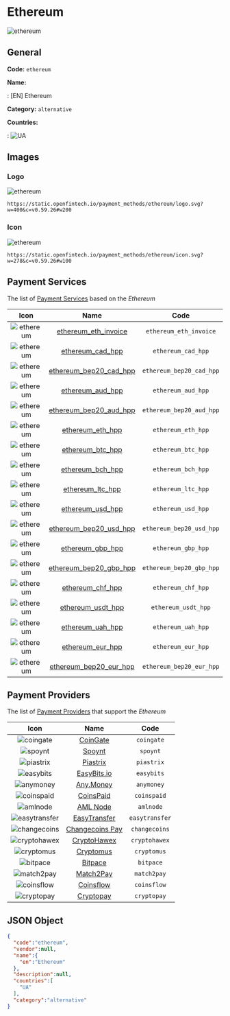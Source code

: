 
# Ethereum 
![ethereum](https://static.openfintech.io/payment_methods/ethereum/logo.svg?w=400&c=v0.59.26#w200)  

## General 
**Code:** `ethereum` 
 
**Name:** 
 
:	[EN] Ethereum 
 
**Category:** `alternative` 
 
**Countries:** 
 
:	![UA](https://cdnjs.cloudflare.com/ajax/libs/flag-icon-css/3.3.0/flags/4x3/ua.svg#w24)  

## Images 

### Logo 
![ethereum](https://static.openfintech.io/payment_methods/ethereum/logo.svg?w=400&c=v0.59.26#w200)  

```
https://static.openfintech.io/payment_methods/ethereum/logo.svg?w=400&c=v0.59.26#w200
```  

### Icon 
![ethereum](https://static.openfintech.io/payment_methods/ethereum/icon.svg?w=278&c=v0.59.26#w100)  

```
https://static.openfintech.io/payment_methods/ethereum/icon.svg?w=278&c=v0.59.26#w100
```  

## Payment Services 
 
The list of [Payment Services](/payment-services/) based on the _Ethereum_ 

|Icon|Name|Code| 
|:---:|:---:|:---:| 
|![ethereum](https://static.openfintech.io/payment_methods/ethereum/icon.svg?w=278&c=v0.59.26#w100) |[ethereum_eth_invoice](/payment-services/ethereum_eth_invoice/)|`ethereum_eth_invoice`| 
|![ethereum](https://static.openfintech.io/payment_methods/ethereum/icon.svg?w=278&c=v0.59.26#w100) |[ethereum_cad_hpp](/payment-services/ethereum_cad_hpp/)|`ethereum_cad_hpp`| 
|![ethereum](https://static.openfintech.io/payment_methods/ethereum/icon.svg?w=278&c=v0.59.26#w100) |[ethereum_bep20_cad_hpp](/payment-services/ethereum_bep20_cad_hpp/)|`ethereum_bep20_cad_hpp`| 
|![ethereum](https://static.openfintech.io/payment_methods/ethereum/icon.svg?w=278&c=v0.59.26#w100) |[ethereum_aud_hpp](/payment-services/ethereum_aud_hpp/)|`ethereum_aud_hpp`| 
|![ethereum](https://static.openfintech.io/payment_methods/ethereum/icon.svg?w=278&c=v0.59.26#w100) |[ethereum_bep20_aud_hpp](/payment-services/ethereum_bep20_aud_hpp/)|`ethereum_bep20_aud_hpp`| 
|![ethereum](https://static.openfintech.io/payment_methods/ethereum/icon.svg?w=278&c=v0.59.26#w100) |[ethereum_eth_hpp](/payment-services/ethereum_eth_hpp/)|`ethereum_eth_hpp`| 
|![ethereum](https://static.openfintech.io/payment_methods/ethereum/icon.svg?w=278&c=v0.59.26#w100) |[ethereum_btc_hpp](/payment-services/ethereum_btc_hpp/)|`ethereum_btc_hpp`| 
|![ethereum](https://static.openfintech.io/payment_methods/ethereum/icon.svg?w=278&c=v0.59.26#w100) |[ethereum_bch_hpp](/payment-services/ethereum_bch_hpp/)|`ethereum_bch_hpp`| 
|![ethereum](https://static.openfintech.io/payment_methods/ethereum/icon.svg?w=278&c=v0.59.26#w100) |[ethereum_ltc_hpp](/payment-services/ethereum_ltc_hpp/)|`ethereum_ltc_hpp`| 
|![ethereum](https://static.openfintech.io/payment_methods/ethereum/icon.svg?w=278&c=v0.59.26#w100) |[ethereum_usd_hpp](/payment-services/ethereum_usd_hpp/)|`ethereum_usd_hpp`| 
|![ethereum](https://static.openfintech.io/payment_methods/ethereum/icon.svg?w=278&c=v0.59.26#w100) |[ethereum_bep20_usd_hpp](/payment-services/ethereum_bep20_usd_hpp/)|`ethereum_bep20_usd_hpp`| 
|![ethereum](https://static.openfintech.io/payment_methods/ethereum/icon.svg?w=278&c=v0.59.26#w100) |[ethereum_gbp_hpp](/payment-services/ethereum_gbp_hpp/)|`ethereum_gbp_hpp`| 
|![ethereum](https://static.openfintech.io/payment_methods/ethereum/icon.svg?w=278&c=v0.59.26#w100) |[ethereum_bep20_gbp_hpp](/payment-services/ethereum_bep20_gbp_hpp/)|`ethereum_bep20_gbp_hpp`| 
|![ethereum](https://static.openfintech.io/payment_methods/ethereum/icon.svg?w=278&c=v0.59.26#w100) |[ethereum_chf_hpp](/payment-services/ethereum_chf_hpp/)|`ethereum_chf_hpp`| 
|![ethereum](https://static.openfintech.io/payment_methods/ethereum/icon.svg?w=278&c=v0.59.26#w100) |[ethereum_usdt_hpp](/payment-services/ethereum_usdt_hpp/)|`ethereum_usdt_hpp`| 
|![ethereum](https://static.openfintech.io/payment_methods/ethereum/icon.svg?w=278&c=v0.59.26#w100) |[ethereum_uah_hpp](/payment-services/ethereum_uah_hpp/)|`ethereum_uah_hpp`| 
|![ethereum](https://static.openfintech.io/payment_methods/ethereum/icon.svg?w=278&c=v0.59.26#w100) |[ethereum_eur_hpp](/payment-services/ethereum_eur_hpp/)|`ethereum_eur_hpp`| 
|![ethereum](https://static.openfintech.io/payment_methods/ethereum/icon.svg?w=278&c=v0.59.26#w100) |[ethereum_bep20_eur_hpp](/payment-services/ethereum_bep20_eur_hpp/)|`ethereum_bep20_eur_hpp`| 
 

## Payment Providers 
 
The list of [Payment Providers](/payment-providers/) that support the _Ethereum_ 

|Icon|Name|Code| 
|:---:|:---:|:---:| 
|![coingate](https://static.openfintech.io/payment_providers/coingate/icon.svg?w=278&c=v0.59.26#w100) |[CoinGate](/payment-providers/coingate/)|`coingate`| 
|![spoynt](https://static.openfintech.io/payment_providers/spoynt/icon.svg?w=278&c=v0.59.26#w100) |[Spoynt](/payment-providers/spoynt/)|`spoynt`| 
|![piastrix](https://static.openfintech.io/payment_providers/piastrix/icon.svg?w=278&c=v0.59.26#w100) |[Piastrix](/payment-providers/piastrix/)|`piastrix`| 
|![easybits](https://static.openfintech.io/payment_providers/easybits/icon.svg?w=278&c=v0.59.26#w100) |[EasyBits.io](/payment-providers/easybits/)|`easybits`| 
|![anymoney](https://static.openfintech.io/payment_providers/anymoney/icon.svg?w=278&c=v0.59.26#w100) |[Any.Money](/payment-providers/anymoney/)|`anymoney`| 
|![coinspaid](https://static.openfintech.io/payment_providers/coinspaid/icon.png?w=278&c=v0.59.26#w100) |[CoinsPaid](/payment-providers/coinspaid/)|`coinspaid`| 
|![amlnode](https://static.openfintech.io/payment_providers/amlnode/icon.png?w=278&c=v0.59.26#w100) |[AML Node](/payment-providers/amlnode/)|`amlnode`| 
|![easytransfer](https://static.openfintech.io/payment_providers/easytransfer/icon.svg?w=278&c=v0.59.26#w100) |[EasyTransfer](/payment-providers/easytransfer/)|`easytransfer`| 
|![changecoins](https://static.openfintech.io/payment_providers/changecoins/icon.png?w=278&c=v0.59.26#w100) |[Сhangecoins Pay](/payment-providers/changecoins/)|`changecoins`| 
|![cryptohawex](https://static.openfintech.io/payment_providers/cryptohawex/icon.svg?w=278&c=v0.59.26#w100) |[CryptoHawex](/payment-providers/cryptohawex/)|`cryptohawex`| 
|![cryptomus](https://static.openfintech.io/payment_providers/cryptomus/icon.svg?w=278&c=v0.59.26#w100) |[Cryptomus](/payment-providers/cryptomus/)|`cryptomus`| 
|![bitpace](https://static.openfintech.io/payment_providers/bitpace/icon.png?w=278&c=v0.59.26#w100) |[Bitpace](/payment-providers/bitpace/)|`bitpace`| 
|![match2pay](https://static.openfintech.io/payment_providers/match2pay/icon.png?w=278&c=v0.59.26#w100) |[Match2Pay](/payment-providers/match2pay/)|`match2pay`| 
|![coinsflow](https://static.openfintech.io/payment_providers/coinsflow/icon.png?w=278&c=v0.59.26#w100) |[Coinsflow](/payment-providers/coinsflow/)|`coinsflow`| 
|![cryptopay](https://static.openfintech.io/payment_providers/cryptopay/icon.svg?w=278&c=v0.59.26#w100) |[Cryptopay](/payment-providers/cryptopay/)|`cryptopay`| 
 

## JSON Object 

```json
{
  "code":"ethereum",
  "vendor":null,
  "name":{
    "en":"Ethereum"
  },
  "description":null,
  "countries":[
    "UA"
  ],
  "category":"alternative"
}
```  
